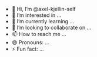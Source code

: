 - 👋 Hi, I’m @axel-kjellin-self
- 👀 I’m interested in ...
- 🌱 I’m currently learning ...
- 💞️ I’m looking to collaborate on ...
- 📫 How to reach me ...
- 😄 Pronouns: ...
- ⚡ Fun fact: ...

<!---
axel-kjellin-self/axel-kjellin-self is a ✨ special ✨ repository because its `README.md` (this file) appears on your GitHub profile.
You can click the Preview link to take a look at your changes.
--->
